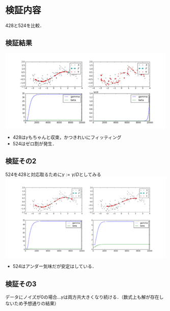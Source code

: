 # 検証内容
428と524を比較．
## 検証結果
![sin_fitting_not_div_D](./compare_428_524_not_div_D.png)
- 428は$\gamma$もちゃんと収束，かつきれいにフィッティング
- 524はゼロ割が発生．
## 検証その2
524を428と対応取るために$\gamma := \gamma/D$としてみる
![sin_fitting_not_div_D](./compare_428_524_div_D.png)
- 524はアンダー気味だが安定はしている．
## 検証その3
データにノイズが0の場合…$\gamma$は両方共大きくなり続ける．（数式上も解が存在しないため予想通りの結果）
